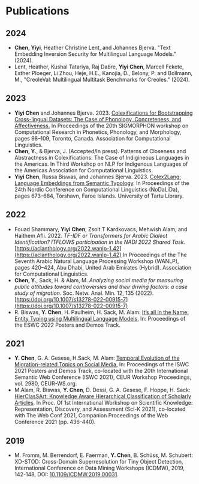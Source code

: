 # Publications 

## 2024
* __Chen, Yiyi__, Heather Christine Lent, and Johannes Bjerva. "Text Embedding Inversion Security for Multilingual Language Models." (2024).
* Lent, Heather, Kushal Tatariya, Raj Dabre, __Yiyi Chen__, Marcell Fekete, Esther Ploeger, Li Zhou, Heje, H.E., Kanojia, D., Belony, P. and Bollmann, M., "CreoleVal: Multilingual Multitask Benchmarks for Creoles." (2024).

## 2023

* __Yiyi Chen__ and Johannes Bjerva. 2023. [Colexifications for Bootstrapping Cross-lingual Datasets: The Case of Phonology, Concreteness, and Affectiveness.](https://aclanthology.org/2023.sigmorphon-1.11/) In Proceedings of the 20th SIGMORPHON workshop on Computational Research in Phonetics, Phonology, and Morphology, pages 98–109, Toronto, Canada. Association for Computational Linguistics.
* __Chen, Y.__, & Bjerva, J. (Accepted/In press). Patterns of Closeness and Abstractness in Colexifications: The Case of Indigineous Languages in the Americas. In Third Workshop on NLP for Indigenous Languages of the Americas Association for Computational Linguistics.
* __Yiyi Chen__, Russa Biswas, and Johannes Bjerva. 2023. [Colex2Lang: Language Embeddings from Semantic Typology](https://aclanthology.org/2023.nodalida-1.67/). In Proceedings of the 24th Nordic Conference on Computational Linguistics (NoDaLiDa), pages 673–684, Tórshavn, Faroe Islands. University of Tartu Library.

## 2022
* Fouad Shammary, __Yiyi Chen__, Zsolt T Kardkovacs, Mehwish Alam, and Haithem Afli. 2022. _TF-IDF or Transformers for Arabic Dialect Identification? ITFLOWS participation in the NADI 2022 Shared Task._ [https://aclanthology.org/2022.wanlp-1.42](https://aclanthology.org/2022.wanlp-1.42) In Proceedings of the The Seventh Arabic Natural Language Processing Workshop (WANLP), pages 420–424, Abu Dhabi, United Arab Emirates (Hybrid). Association for Computational Linguistics.
* __Chen, Y.__, Sack, H. & Alam, M. _Analyzing social media for measuring public attitudes toward controversies and their driving factors: a case study of migration_. Soc. Netw. Anal. Min. 12, 135 (2022). [https://doi.org/10.1007/s13278-022-00915-7](https://doi.org/10.1007/s13278-022-00915-7)
* R. Biswas, __Y. Chen__, H. Paulheim, H. Sack, M. Alam: [It’s all in the Name: Entity Typing using Multilingual Language Models](https://2022.eswc-conferences.org/wp-content/uploads/2022/05/pd_Biswas_et_al_paper_233.pdf), In: Proceedings of the ESWC 2022 Posters and Demos Track.

## 2021

* __Y. Chen__, G. A. Gesese, H.Sack, M. Alam: [Temporal Evolution of the Migration-related Topics on Social Media](http://ceur-ws.org/Vol-2980/paper375.pdf), In: Proceedings of the ISWC 2021 Posters and Demos Track, co-located with the 20th International Semantic Web Conference (ISWC 2021), CEUR Workshop Proceedings, vol. 2980, CEUR-WS.org.
* M.Alam, R. Biswas, __Y. Chen__, D. Dessi, G. A. Gesese, F. Hoppe, H. Sack: [HierClasSArt: Knowledge Aware Hierarchical Classification of Scholarly Articles](https://dl.acm.org/doi/10.1145/3442442.3451365). In Proc. Of 1st International Workshop on Scientific Knowledge: Representation, Discovery, and Assessment (Sci-K 2021), co-located with The Web Conf 2021, Companion Proceedings of the Web Conference 2021 (pp. 436-440).

## 2019

* M. Fromm, M. Berrendorf, E. Faerman, __Y. Chen__, B. Schüss, M. Schubert: XD-STOD: Cross-Domain Superresolution for Tiny Object Detection, International Conference on Data Mining Workshops (ICDMW), 2019, 142-148, DOI: [10.1109/ICDMW.2019.00031](https://ieeexplore.ieee.org/document/8955582).

